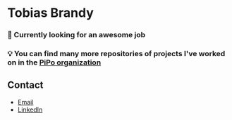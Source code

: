 # Tobias Brandy
### 🔭 Currently looking for an awesome job
### 💡️ You can find many more repositories of projects I've worked on in the [PiPo organization](https://github.com/orgs/pipo-co/repositories?q=user%3Atobiasbrandy&type=all&language=&sort=)

## Contact
- [Email](tobiasmbrandy@gmail.com)
- [LinkedIn](linkedin.com/in/tobiasbrandy)

<!--
Here are some ideas to get you started:
- 🔭 I’m currently working on ...
- 🌱 I’m currently learning ...
- 👯 I’m looking to collaborate on ...
- 🤔 I’m looking for help with ...
- 💬 Ask me about ...
- 📫 How to reach me: ...
- 😄 Pronouns: ...
- ⚡ Fun fact: ...
-->
